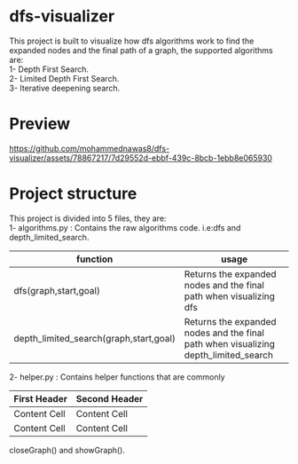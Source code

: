 # dfs-visualizer
This project is built to visualize how dfs algorithms work to find the expanded nodes and the final path of a graph, the supported algorithms are:<br>
1- Depth First Search.<br>
2- Limited Depth First Search.<br>
3- Iterative deepening search.<br>

# Preview
https://github.com/mohammednawas8/dfs-visualizer/assets/78867217/7d29552d-ebbf-439c-8bcb-1ebb8e065930

# Project structure
This project is divided into 5 files, they are:<br>
1- algorithms.py : Contains the raw algorithms code. i.e:dfs and depth_limited_search.<br>

| function  | usage |
| ------------- | ------------- |
| dfs(graph,start,goal)  | Returns the expanded nodes and the final path when visualizing dfs |
| depth_limited_search(graph,start,goal)  | Returns the expanded nodes and the final path when visualizing depth_limited_search  |

2- helper.py : Contains helper functions that are commonly

| First Header  | Second Header |
| ------------- | ------------- |
| Content Cell  | Content Cell  |
| Content Cell  | Content Cell  |

closeGraph() and showGraph().
